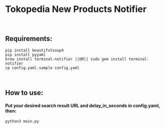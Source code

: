 # Tokopedia New Products Notifier
&nbsp;

## Requirements:
```
pip install beautifulsoup4
pip install pyyaml
brew install terminal-notifier ||OR|| sudo gem install terminal-notifier
cp config.yaml.sample config.yaml
```
&nbsp;

## How to use:
#### Put your desired search result URL and delay_in_seconds in config.yaml, then:
```
python3 main.py
```
